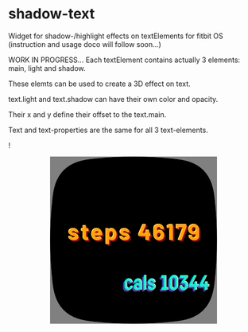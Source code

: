 # shadow-text
Widget for shadow-/highlight effects on textElements for fitbit OS\
(instruction and usage doco will follow soon...)

WORK IN PROGRESS...
Each textElement contains actually 3 elements: main, light and shadow.

These elemts can be used to create a 3D effect on text.

text.light and text.shadow can have their own color and opacity.

Their x and y define their offset to the text.main.

Text and text-properties are the same for all 3 text-elements.



!<div align="center">![image](image2.png)</div>


